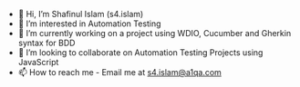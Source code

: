 - 👋 Hi, I’m Shafinul Islam (s4.islam)
- 👀 I’m interested in Automation Testing
- 🌱 I’m currently working on a project using WDIO, Cucumber and Gherkin syntax for BDD
- 💞️ I’m looking to collaborate on Automation Testing Projects using JavaScript
- 📫 How to reach me - Email me at s4.islam@a1qa.com

<!---
s4-islam/s4-islam is a ✨ special ✨ repository because its `README.md` (this file) appears on your GitHub profile.
You can click the Preview link to take a look at your changes.
--->
